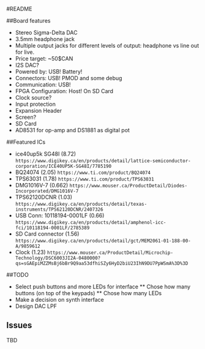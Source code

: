 #README

##Board features

* Stereo Sigma-Delta DAC
* 3.5mm headphone jack
* Multiple output jacks for different levels of output: headphone vs line out for live.
* Price target: ~50$CAN
* I2S DAC?
* Powered by: USB! Battery!
* Connectors: USB! PMOD and some debug
* Communication: USB!
* FPGA Configuration: Host! On SD Card
* Clock source?
* Input protection
* Expansion Header
* Screen?
* SD Card
* AD8531 for op-amp and DS1881 as digital pot

##Featured ICs

* ice40up5k SG48I (8.72) `https://www.digikey.ca/en/products/detail/lattice-semiconductor-corporation/ICE40UP5K-SG48I/7785190`
* BQ24074 (2.05) `https://www.ti.com/product/BQ24074`
* TPS63031 (1.78) `https://www.ti.com/product/TPS63031`
* DMG1016V-7 (0.662) `https://www.mouser.ca/ProductDetail/Diodes-Incorporated/DMG1016V-7`
* TPS62120DCNR (1.03) `https://www.digikey.ca/en/products/detail/texas-instruments/TPS62120DCNR/2407326`
* USB Conn: 10118194-0001LF (0.66) `https://www.digikey.ca/en/products/detail/amphenol-icc-fci/10118194-0001LF/2785389`
* SD Card connector (1.56) `https://www.digikey.ca/en/products/detail/gct/MEM2061-01-188-00-A/9859612`
* Clock (1.23) `https://www.mouser.ca/ProductDetail/Microchip-Technology/DSC6003JI2A-0480000?qs=sGAEpiMZZMsBj6bBr9Q9aa53dfhiSZy6HyD2biU23IhN9DU7PpWSmA%3D%3D`

##TODO

* Select push buttons and more LEDs for interface
** Chose how many buttons (on top of the keypads)
** Chose how many LEDs
* Make a decision on synth interface
* Design DAC LPF

## Issues

TBD
